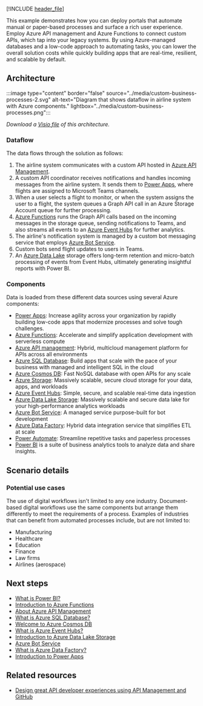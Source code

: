 [!INCLUDE [header_file](../../../includes/sol-idea-header.md)]

This example demonstrates how you can deploy portals that automate manual or paper-based processes and surface a rich user experience. Employ Azure API management and Azure Functions to connect custom APIs, which tap into your legacy systems. By using Azure-managed databases and a low-code approach to automating tasks, you can lower the overall solution costs while quickly building apps that are real-time, resilient, and scalable by default.

## Architecture

:::image type="content" border="false" source="../media/custom-business-processes-2.svg" alt-text="Diagram that shows dataflow in airline system with Azure components." lightbox="../media/custom-business-processes.png":::

*Download a [Visio file](https://arch-center.azureedge.net/custom-business-processes-2.vsdx) of this architecture.*

### Dataflow

The data flows through the solution as follows:

1. The airline system communicates with a custom API hosted in [Azure API Management](/azure/api-management).
1. A custom API coordinator receives notifications and handles incoming messages from the airline system. It sends them to [Power Apps](/power-apps), where flights are assigned to Microsoft Teams channels.
1. When a user selects a flight to monitor, or when the system assigns the user to a flight, the system queues a Graph API call in an Azure Storage Account queue for further processing.
1. [Azure Functions](/azure/azure-functions) runs the Graph API calls based on the incoming messages in the storage queue, sending notifications to Teams, and also streams all events to an [Azure Event Hubs](/azure/event-hubs/) for further analytics.
1. The airline's notification system is managed by a custom bot messaging service that employs [Azure Bot Service](/azure/bot-service).
1. Custom bots send flight updates to users in Teams.
1. An [Azure Data Lake](/azure/storage/blobs/data-lake-storage-introduction) storage offers long-term retention and micro-batch processing of events from Event Hubs, ultimately generating insightful reports with Power BI.

### Components

Data is loaded from these different data sources using several Azure components:

- [Power Apps](https://powerapps.microsoft.com): Increase agility across your organization by rapidly building low-code apps that modernize processes and solve tough challenges.
- [Azure Functions](https://azure.microsoft.com/services/functions): Accelerate and simplify application development with serverless compute
- [Azure API management](https://azure.microsoft.com/services/api-management): Hybrid, multicloud management platform for APIs across all environments
- [Azure SQL Database](https://azure.microsoft.com//services/sql-database): Build apps that scale with the pace of your business with managed and intelligent SQL in the cloud
- [Azure Cosmos DB](https://azure.microsoft.com/services/cosmos-db): Fast NoSQL database with open APIs for any scale
- [Azure Storage](https://azure.microsoft.com/product-categories/storage): Massively scalable, secure cloud storage for your data, apps, and workloads
- [Azure Event Hubs](https://azure.microsoft.com/services/event-hubs): Simple, secure, and scalable real-time data ingestion
- [Azure Data Lake Storage](https://azure.microsoft.com/services/storage/data-lake-storage): Massively scalable and secure data lake for your high-performance analytics workloads
- [Azure Bot Service](https://azure.microsoft.com/services/bot-service): A managed service purpose-built for bot development
- [Azure Data Factory](https://azure.microsoft.com/services/data-factory): Hybrid data integration service that simplifies ETL at scale
- [Power Automate](https://flow.microsoft.com): Streamline repetitive tasks and paperless processes
- [Power BI](https://powerbi.microsoft.com) is a suite of business analytics tools to analyze data and share insights.

## Scenario details

### Potential use cases

The use of digital workflows isn't limited to any one industry. Document-based digital workflows use the same components but arrange them differently to meet the requirements of a process. Examples of industries that can benefit from automated processes include, but are not limited to:

- Manufacturing
- Healthcare
- Education
- Finance
- Law firms
- Airlines (aerospace)

## Next steps

- [What is Power BI?](/power-bi/fundamentals/power-bi-overview)
- [Introduction to Azure Functions](/azure/azure-functions/functions-overview)
- [About Azure API Management](/azure/api-management/api-management-key-concepts)
- [What is Azure SQL Database?](/azure/azure-sql/database/sql-database-paas-overview)
- [Welcome to Azure Cosmos DB](/azure/cosmos-db/introduction)
- [What is Azure Event Hubs?](/azure/event-hubs/event-hubs-about)
- [Introduction to Azure Data Lake Storage](/azure/storage/blobs/data-lake-storage-introduction)
- [Azure Bot Service](/azure/bot-service)
- [What is Azure Data Factory?](/azure/data-factory/introduction)
- [Introduction to Power Apps](/training/modules/introduction-power-apps)

## Related resources

- [Design great API developer experiences using API Management and GitHub](../../example-scenario/web/design-api-developer-experiences-management-github.yml)
